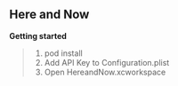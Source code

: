 ## Here and Now

**Getting started**

> 1. pod install
> 2. Add API Key to Configuration.plist
> 3. Open HereandNow.xcworkspace
